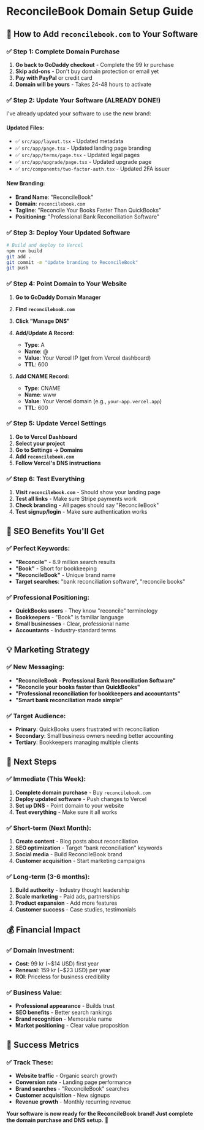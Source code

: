 # ReconcileBook Domain Setup Guide

## 🚀 How to Add `reconcilebook.com` to Your Software

### ✅ Step 1: Complete Domain Purchase
1. **Go back to GoDaddy checkout** - Complete the 99 kr purchase
2. **Skip add-ons** - Don't buy domain protection or email yet
3. **Pay with PayPal** or credit card
4. **Domain will be yours** - Takes 24-48 hours to activate

### ✅ Step 2: Update Your Software (ALREADY DONE!)
I've already updated your software to use the new brand:

#### **Updated Files:**
- ✅ `src/app/layout.tsx` - Updated metadata
- ✅ `src/app/page.tsx` - Updated landing page branding
- ✅ `src/app/terms/page.tsx` - Updated legal pages
- ✅ `src/app/upgrade/page.tsx` - Updated upgrade page
- ✅ `src/components/two-factor-auth.tsx` - Updated 2FA issuer

#### **New Branding:**
- **Brand Name**: "ReconcileBook"
- **Domain**: `reconcilebook.com`
- **Tagline**: "Reconcile Your Books Faster Than QuickBooks"
- **Positioning**: "Professional Bank Reconciliation Software"

### ✅ Step 3: Deploy Your Updated Software
```bash
# Build and deploy to Vercel
npm run build
git add .
git commit -m "Update branding to ReconcileBook"
git push
```

### ✅ Step 4: Point Domain to Your Website
1. **Go to GoDaddy Domain Manager**
2. **Find `reconcilebook.com`**
3. **Click "Manage DNS"**
4. **Add/Update A Record:**
   - **Type**: A
   - **Name**: @
   - **Value**: Your Vercel IP (get from Vercel dashboard)
   - **TTL**: 600

5. **Add CNAME Record:**
   - **Type**: CNAME
   - **Name**: www
   - **Value**: Your Vercel domain (e.g., `your-app.vercel.app`)
   - **TTL**: 600

### ✅ Step 5: Update Vercel Settings
1. **Go to Vercel Dashboard**
2. **Select your project**
3. **Go to Settings → Domains**
4. **Add `reconcilebook.com`**
5. **Follow Vercel's DNS instructions**

### ✅ Step 6: Test Everything
1. **Visit `reconcilebook.com`** - Should show your landing page
2. **Test all links** - Make sure Stripe payments work
3. **Check branding** - All pages should say "ReconcileBook"
4. **Test signup/login** - Make sure authentication works

## 🎯 SEO Benefits You'll Get

### ✅ Perfect Keywords:
- **"Reconcile"** - 8.9 million search results
- **"Book"** - Short for bookkeeping
- **"ReconcileBook"** - Unique brand name
- **Target searches**: "bank reconciliation software", "reconcile books"

### ✅ Professional Positioning:
- **QuickBooks users** - They know "reconcile" terminology
- **Bookkeepers** - "Book" is familiar language
- **Small businesses** - Clear, professional name
- **Accountants** - Industry-standard terms

## 💡 Marketing Strategy

### ✅ New Messaging:
- **"ReconcileBook - Professional Bank Reconciliation Software"**
- **"Reconcile your books faster than QuickBooks"**
- **"Professional reconciliation for bookkeepers and accountants"**
- **"Smart bank reconciliation made simple"**

### ✅ Target Audience:
- **Primary**: QuickBooks users frustrated with reconciliation
- **Secondary**: Small business owners needing better accounting
- **Tertiary**: Bookkeepers managing multiple clients

## 🚀 Next Steps

### ✅ Immediate (This Week):
1. **Complete domain purchase** - Buy `reconcilebook.com`
2. **Deploy updated software** - Push changes to Vercel
3. **Set up DNS** - Point domain to your website
4. **Test everything** - Make sure it all works

### ✅ Short-term (Next Month):
1. **Create content** - Blog posts about reconciliation
2. **SEO optimization** - Target "bank reconciliation" keywords
3. **Social media** - Build ReconcileBook brand
4. **Customer acquisition** - Start marketing campaigns

### ✅ Long-term (3-6 months):
1. **Build authority** - Industry thought leadership
2. **Scale marketing** - Paid ads, partnerships
3. **Product expansion** - Add more features
4. **Customer success** - Case studies, testimonials

## 💰 Financial Impact

### ✅ Domain Investment:
- **Cost**: 99 kr (~$14 USD) first year
- **Renewal**: 159 kr (~$23 USD) per year
- **ROI**: Priceless for business credibility

### ✅ Business Value:
- **Professional appearance** - Builds trust
- **SEO benefits** - Better search rankings
- **Brand recognition** - Memorable name
- **Market positioning** - Clear value proposition

## 🎯 Success Metrics

### ✅ Track These:
- **Website traffic** - Organic search growth
- **Conversion rate** - Landing page performance
- **Brand searches** - "ReconcileBook" searches
- **Customer acquisition** - New signups
- **Revenue growth** - Monthly recurring revenue

**Your software is now ready for the ReconcileBook brand! Just complete the domain purchase and DNS setup.** 🚀 